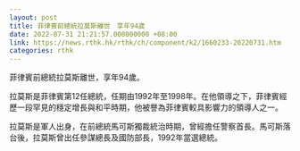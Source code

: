 ```yaml
---
layout: post
title: 菲律賓前總統拉莫斯離世　享年94歲
date: 2022-07-31 21:21:57.000000000 +08:00
link: https://news.rthk.hk/rthk/ch/component/k2/1660233-20220731.htm
categories: rthk
---
```


菲律賓前總統拉莫斯離世，享年94歲。

拉莫斯是菲律賓第12任總統，任期由1992年至1998年。在他領導之下，菲律賓經歷一段罕見的穩定增長與和平時期，他被譽為菲律賓較具影響力的領導人之一。

拉莫斯是軍人出身，在前總統馬可斯獨裁統治時期，曾經擔任警察首長。馬可斯落台後，拉莫斯曾出任參謀總長及國防部長，1992年當選總統。
